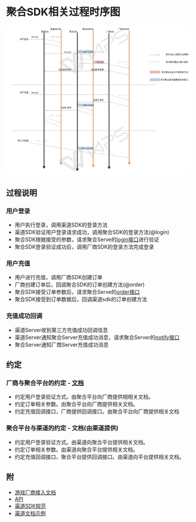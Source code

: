 # 聚合SDK相关过程时序图

![时序图](./assets/active.jpg)

## 过程说明
### 用户登录
- 用户执行登录，调用渠道SDK的登录方法
- 渠道SDK验证用户登录请求成功，调用聚合SDK的登录方法(@login)
- 聚合SDK根据接受的参数，请求聚合Serve的[login接口](./API#登录接口)进行验证
- 聚合SDK登录验证成功后，调用厂商SDK的登录方法完成登录

### 用户充值
- 用户进行充值，调用厂商SDK创建订单
- 厂商创建订单后，回调聚合SDK的订单创建方法(@order)
- 聚合SDK接受订单参数后，请求聚合Serve的[order接口](./API#订单创建接口)
- 聚合SDK接受到订单数据后，回调渠道sdk的订单创建方法

### 充值成功回调
- 渠道Server收到第三方充值成功回调信息
- 渠道Server通知聚合Server充值成功消息，请求聚合Server的[notify接口](./API#支付成功回调接口)
- 聚合Server通知厂商Server充值成功消息

## 约定
### 厂商与聚合平台的约定 - [文档](./sdk)
- 约定用户登录验证方式。由聚合平台向厂商提供相相关文档。
- 约定订单相关参数。由聚合平台向厂商提供相关文档。
- 约定充值回调接口，厂商提供回调接口。由聚合平台向厂商提供相关文档

### 聚合平台与渠道的约定 - 文档(由渠道提供)
- 约定用户登录验证方式。由渠道向聚合平台提供相关文档。
- 约定订单相关参数。由渠道向聚合平台提供相关文档。
- 约定充值回调接口，聚合平台提供回调接口。由渠道向平台提供相关文档。

## 附
- [游戏厂商接入文档](./sdk)
- [API](./API)
- [渠道SDK规范](./agent-sdk-class)
- [渠道文档示例](./agent-doc-demo)

